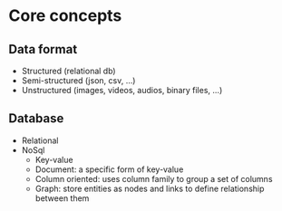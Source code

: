 # Core concepts

## Data format
- Structured (relational db)
- Semi-structured (json, csv, ...)
- Unstructured (images, videos, audios, binary files, ...)

## Database
- Relational
- NoSql
  - Key-value
  - Document: a specific form of key-value 
  - Column oriented: uses column family to group a set of columns
  - Graph: store entities as nodes and links to define relationship between them  
